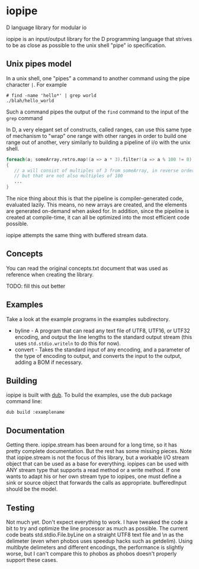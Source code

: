 # iopipe
D language library for modular io

iopipe is an input/output library for the D programming language that strives to be as close as
possible to the unix shell "pipe" io specification.

## Unix pipes model
In a unix shell, one "pipes" a command to another command using the pipe character `|`. For example
```
# find -name 'hello*' | grep world
./blah/hello_world
```

Such a command pipes the output of the `find` command to the input of the `grep` command

In D, a very elegant set of constructs, called ranges, can use this same type of mechanism
to "wrap" one range with other ranges in order to build one range out of another, very similarly to
building a pipeline of i/o with the unix shell.

```D
foreach(a; someArray.retro.map!(a => a * 3).filter!(a => a % 100 != 0))
{
   // a will consist of multiples of 3 from someArray, in reverse order,
   // but that are not also multiples of 100
   ...
}
```

The nice thing about this is that the pipeline is compiler-generated code, evaluated lazily. This
means, no new arrays are created, and the elements are generated on-demand when asked for. In addition,
since the pipeline is created at compile-time, it can all be optimized into the most efficient code possible.

iopipe attempts the same thing with buffered stream data.

## Concepts

You can read the original concepts.txt document that was used as reference when creating the library.

TODO: fill this out better

## Examples

Take a look at the example programs in the examples subdirectory.
* byline - A program that can read any text file of UTF8, UTF16, or UTF32 encoding, and output the line lengths to the standard output stream (this uses `std.stdio.writeln` to do this for now).
* convert - Takes the standard input of any encoding, and a parameter of the type of encoding to output,
  and converts the input to the output, adding a BOM if necessary.
  
## Building

iopipe is built with [dub](http://code.dlang.org). To build the examples, use the dub package command line:

`dub build :examplename`

## Documentation

Getting there. iopipe.stream has been around for a long time, so it has pretty complete documentation. But the rest has some missing pieces. Note that iopipe.stream is not the focus of this library, but a workable I/O stream object that can be used as a base for everything. iopipes can be used with ANY stream type that supports a read method or a write method. If one wants to adapt his or her own stream type to iopipes, one must define a sink or source object that forwards the calls as appropriate. bufferedInput should be the model.

## Testing

Not much yet. Don't expect everything to work. I have tweaked the code a bit to try and optimize the line processor as much as possible. The current code beats std.stdio.File.byLine on a straight UTF8 text file and \n as the delimeter (even when phobos uses speedup hacks such as getdelim). Using multibyte delimeters and different encodings, the performance is slightly worse, but I can't compare this to phobos as phobos doesn't properly support these cases.

